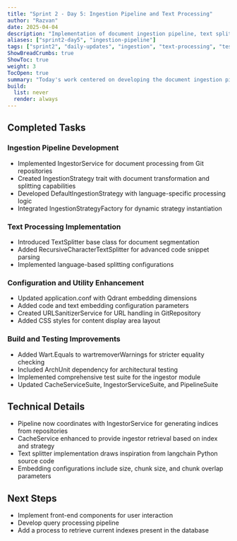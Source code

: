 ```yaml
---
title: "Sprint 2 - Day 5: Ingestion Pipeline and Text Processing"
author: "Razvan"
date: 2025-04-04
description: "Implementation of document ingestion pipeline, text splitting functionality, and application configuration updates"
aliases: ["sprint2-day5", "ingestion-pipeline"]
tags: ["sprint2", "daily-updates", "ingestion", "text-processing", "testing"]
ShowBreadCrumbs: true
ShowToc: true
weight: 3
TocOpen: true
summary: "Today's work centered on developing the document ingestion pipeline, implementing text splitting functionality for code processing, enhancing configuration settings, and completing comprehensive test suites for the ingestion module."
build:
  list: never
  render: always
---
```


## Completed Tasks

### Ingestion Pipeline Development
- Implemented IngestorService for document processing from Git repositories
- Created IngestionStrategy trait with document transformation and splitting capabilities
- Developed DefaultIngestionStrategy with language-specific processing logic
- Integrated IngestionStrategyFactory for dynamic strategy instantiation

### Text Processing Implementation
- Introduced TextSplitter base class for document segmentation
- Added RecursiveCharacterTextSplitter for advanced code snippet parsing
- Implemented language-based splitting configurations

### Configuration and Utility Enhancement
- Updated application.conf with Qdrant embedding dimensions
- Added code and text embedding configuration parameters
- Created URLSanitizerService for URL handling in GitRepository
- Added CSS styles for content display area layout

### Build and Testing Improvements
- Added Wart.Equals to wartremoverWarnings for stricter equality checking
- Included ArchUnit dependency for architectural testing
- Implemented comprehensive test suite for the ingestor module
- Updated CacheServiceSuite, IngestorServiceSuite, and PipelineSuite

## Technical Details
- Pipeline now coordinates with IngestorService for generating indices from repositories
- CacheService enhanced to provide ingestor retrieval based on index and strategy
- Text splitter implementation draws inspiration from langchain Python source code
- Embedding configurations include size, chunk size, and chunk overlap parameters

## Next Steps
- Implement front-end components for user interaction
- Develop query processing pipeline
- Add a process to retrieve current indexes present in the database
